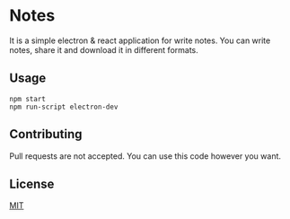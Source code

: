 # Notes

It is a simple electron & react application for write notes. You can write notes, share it and download it in different formats.

## Usage

```node
npm start
npm run-script electron-dev
```

## Contributing
Pull requests are not accepted. You can use this code however you want.

## License
[MIT](https://choosealicense.com/licenses/mit/)
